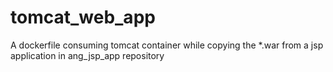 # tomcat_web_app
A dockerfile consuming tomcat container while copying the *.war from a jsp application in ang_jsp_app repository
